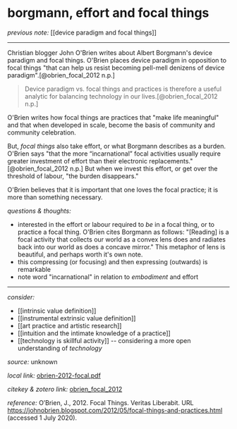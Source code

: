 # borgmann, effort and focal things

_previous note:_ [[device paradigm and focal things]]

---

Christian blogger John O'Brien writes about Albert Borgmann's device paradigm and focal things. O'Brien places device paradigm in opposition to focal things "that can help us resist becoming pell-mell denizens of device paradigm".[@obrien_focal_2012 n.p.]

>Device paradigm vs. focal things and practices is therefore a useful analytic for balancing technology in our lives.[@obrien_focal_2012 n.p.]

O'Brien writes how focal things are practices that "make life meaningful" and that when developed in scale, become the basis of community and community celebration.

But, _focal things_ also take effort, or what Borgmann describes as a burden. O'Brien says "that the more “incarnational” focal activities usually require greater investment of effort than their electronic replacements."[@obrien_focal_2012 n.p.] But when we invest this effort, or get over the threshold of labour, "the burden disappears."

O'Brien believes that it is important that one loves the focal practice; it is more than something necessary. 

_questions & thoughts:_

- interested in the effort or labour required to _be_ in a focal thing, or to practice a focal thing. O'Brien cites Borgmann as follows: "[Reading] is a focal activity that collects our world as a convex lens does and radiates back into our world as does a concave mirror." This metaphor of lens is beautiful, and perhaps worth it's own note.
- this compressing (or focusing) and then expressing (outwards) is remarkable
- note word "incarnational" in relation to _embodiment_ and effort

--- 

_consider:_

- [[intrinsic value definition]]
- [[instrumental extrinsic value definition]]
- [[art practice and artistic research]]
- [[intuition and the intimate knowledge of a practice]]
- [[technology is skillful activity]] -- considering a more open understanding of _technology_


_source:_ unknown

_local link:_ [obrien-2012-focal.pdf](hook://file/lruQjiiPy?p=c2tlbGxpcy9Eb3dubG9hZHM=&n=obrien-2012-focal.pdf)

_citekey & zotero link:_ [obrien_focal_2012](zotero://select/items/1_I9KXLKMB)

_reference:_ O’Brien, J., 2012. Focal Things. Veritas Liberabit. URL <https://johnobrien.blogspot.com/2012/05/focal-things-and-practices.html> (accessed 1 July 2020).


